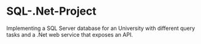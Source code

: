 # SQL-.Net-Project
Implementing a SQL Server database for an University with different query tasks and a .Net web service that exposes an API.

